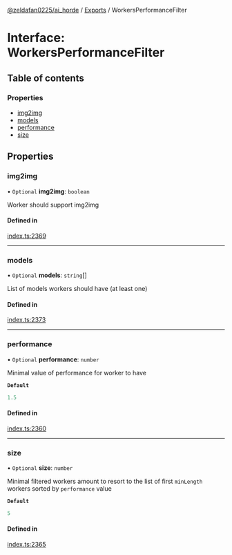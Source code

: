 [@zeldafan0225/ai_horde](../README.md) / [Exports](../modules.md) / WorkersPerformanceFilter

# Interface: WorkersPerformanceFilter

## Table of contents

### Properties

- [img2img](WorkersPerformanceFilter.md#img2img)
- [models](WorkersPerformanceFilter.md#models)
- [performance](WorkersPerformanceFilter.md#performance)
- [size](WorkersPerformanceFilter.md#size)

## Properties

### img2img

• `Optional` **img2img**: `boolean`

Worker should support img2img

#### Defined in

[index.ts:2369](https://github.com/ZeldaFan0225/ai_horde/blob/9b3ae88/index.ts#L2369)

___

### models

• `Optional` **models**: `string`[]

List of models workers should have (at least one)

#### Defined in

[index.ts:2373](https://github.com/ZeldaFan0225/ai_horde/blob/9b3ae88/index.ts#L2373)

___

### performance

• `Optional` **performance**: `number`

Minimal value of performance for worker to have

**`Default`**

```ts
1.5
```

#### Defined in

[index.ts:2360](https://github.com/ZeldaFan0225/ai_horde/blob/9b3ae88/index.ts#L2360)

___

### size

• `Optional` **size**: `number`

Minimal filtered workers amount to resort to the list of first `minLength` workers sorted by `performance` value

**`Default`**

```ts
5
```

#### Defined in

[index.ts:2365](https://github.com/ZeldaFan0225/ai_horde/blob/9b3ae88/index.ts#L2365)
